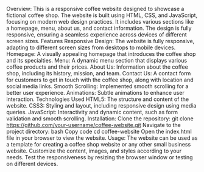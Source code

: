 Overview:
This is a responsive coffee website designed to showcase a fictional coffee shop. The website is built using HTML, CSS, and JavaScript, focusing on modern web design practices. It includes various sections like a homepage, menu, about us, and contact information. The design is fully responsive, ensuring a seamless experience across devices of different screen sizes.
Features
Responsive Design: The website is fully responsive, adapting to different screen sizes from desktops to mobile devices.
Homepage: A visually appealing homepage that introduces the coffee shop and its specialties.
Menu: A dynamic menu section that displays various coffee products and their prices.
About Us: Information about the coffee shop, including its history, mission, and team.
Contact Us: A contact form for customers to get in touch with the coffee shop, along with location and social media links.
Smooth Scrolling: Implemented smooth scrolling for a better user experience.
Animations: Subtle animations to enhance user interaction.
Technologies Used
HTML5: The structure and content of the website.
CSS3: Styling and layout, including responsive design using media queries.
JavaScript: Interactivity and dynamic content, such as form validation and smooth scrolling.
Installation:
Clone the repository:
git clone https://github.com/your-username/coffee-website.git
Navigate to the project directory:
bash
Copy code
cd coffee-website
Open the index.html file in your browser to view the website.
Usage:
The website can be used as a template for creating a coffee shop website or any other small business website.
Customize the content, images, and styles according to your needs.
Test the responsiveness by resizing the browser window or testing on different devices.
